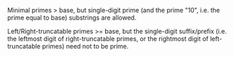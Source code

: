 Minimal primes > base, but single-digit prime (and the prime "10", i.e. the prime equal to base) substrings are allowed.

Left/Right-truncatable primes >= base, but the single-digit suffix/prefix (i.e. the leftmost digit of right-truncatable primes, or the rightmost digit of left-truncatable primes) need not to be prime.
